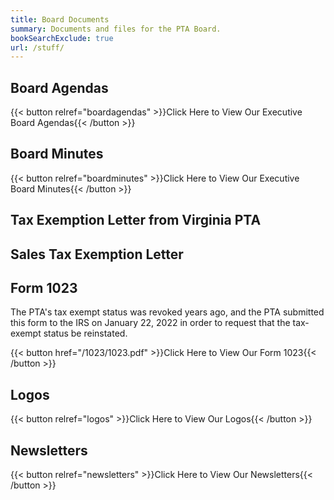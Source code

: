 ```yaml
---
title: Board Documents
summary: Documents and files for the PTA Board.
bookSearchExclude: true
url: /stuff/
---
```


## Board Agendas

{{< button relref="boardagendas" >}}Click Here to View Our Executive Board Agendas{{< /button >}}

## Board Minutes

{{< button relref="boardminutes" >}}Click Here to View Our Executive Board Minutes{{< /button >}}

## Tax Exemption Letter from Virginia PTA

## Sales Tax Exemption Letter

## Form 1023

The PTA's tax exempt status was revoked years ago, and the PTA submitted this form to the IRS on January 22, 2022 in order to request that the tax-exempt status be reinstated.

{{< button href="/1023/1023.pdf" >}}Click Here to View Our Form 1023{{< /button >}}

## Logos

{{< button relref="logos" >}}Click Here to View Our Logos{{< /button >}}

## Newsletters

{{< button relref="newsletters" >}}Click Here to View Our Newsletters{{< /button >}}